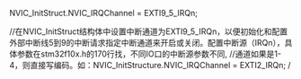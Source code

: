 NVIC_InitStruct.NVIC_IRQChannel = EXTI9_5_IRQn;

//在NVIC_InitStruct结构体中设置中断通道为EXTI9_5_IRQn，以便初始化和配置外部中断线5到9的中断请求指定中断通道来开启或关闭。配置中断源（IRQn），具体参数在stm32f10x.h的170行找，不同IO口的中断源参数不同,
   //通道如果是1-4，则直接写编码。如：NVIC_InitStructure.NVIC_IRQChannel = EXTI2_IRQn; /